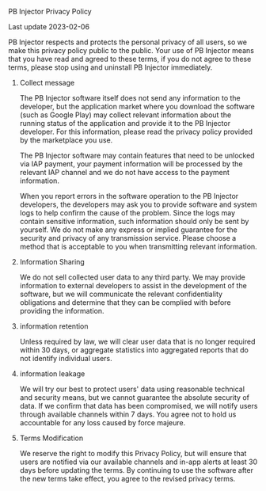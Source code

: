 PB Injector Privacy Policy

Last update 2023-02-06

PB Injector respects and protects the personal privacy of all users, so we make this privacy policy public to the public.
Your use of PB Injector means that you have read and agreed to these terms,
if you do not agree to these terms, please stop using and uninstall PB Injector immediately.

1. Collect message

   The PB Injector software itself does not send any information to the developer, but the application market where you download the software (such as Google Play) may collect relevant information about the running status of the application and provide it to the PB Injector developer. For this information, please read the privacy policy provided by the marketplace you use.

   The PB Injector software may contain features that need to be unlocked via IAP payment, your payment information will be processed by the relevant IAP channel and we do not have access to the payment information.

   When you report errors in the software operation to the PB Injector developers, the developers may ask you to provide software and system logs to help confirm the cause of the problem. Since the logs may contain sensitive information, such information should only be sent by yourself. We do not make any express or implied guarantee for the security and privacy of any transmission service. Please choose a method that is acceptable to you when transmitting relevant information.

2. Information Sharing

   We do not sell collected user data to any third party. We may provide information to external developers to assist in the development of the software, but we will communicate the relevant confidentiality obligations and determine that they can be complied with before providing the information.

3. information retention

   Unless required by law, we will clear user data that is no longer required within 30 days, or aggregate statistics into aggregated reports that do not identify individual users.

4. information leakage

   We will try our best to protect users' data using reasonable technical and security means, but we cannot guarantee the absolute security of data. If we confirm that data has been compromised, we will notify users through available channels within 7 days. You agree not to hold us accountable for any loss caused by force majeure.

5. Terms Modification

   We reserve the right to modify this Privacy Policy, but will ensure that users are notified via our available channels and in-app alerts at least 30 days before updating the terms. By continuing to use the software after the new terms take effect, you agree to the revised privacy terms.
